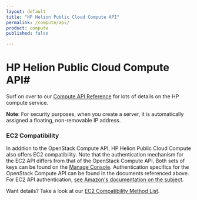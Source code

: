 ```yaml
---
layout: default
title: "HP Helion Public Cloud Compute API"
permalink: /compute/api/
product: compute
published: false

---
```

<!--PUBLISHED-->
# HP Helion Public Cloud Compute API#

Surf on over to our [Compute API Reference](/api/compute) for lots of details on the HP compute service.  

<!-- For a detailed overview of how to interact with the Compute REST API using cURL:

<iframe src="http://player.vimeo.com/video/37391923?title=0&amp;byline=0&amp;portrait=0" width="640" height="464" frameborder="0"> </iframe> -->

**Note**: For security purposes, when you create a server, it is automatically assigned a floating, non-removable IP address.

### EC2 Compatibility
In addition to the OpenStack Compute API, HP Helion Public Cloud Compute also offers EC2 compatibility.  Note that the authentication mechanism for the EC2 API differs from that of the OpenStack Compute API.  Both sets of keys can be found on the [Manage Console](https://console.hpcloud.com/account/api_keys).  Authentication specifics for the OpenStack Compute API can be found in the documents referenced above.  For EC2 API authentication, [see Amazon's documentation on the subject](http://docs.amazonwebservices.com/AWSEC2/latest/UserGuide/index.html?using-query-api.html#query-authentication).

Want details?  Take a look at our [EC2 Compatibility Method List](/ec2-compatibility-method-list).
